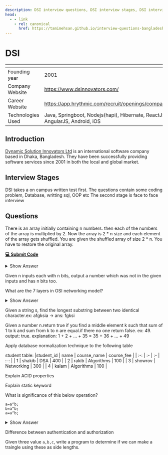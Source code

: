 ```yaml
---
description: DSI interview questions, DSI interview stages, DSI interview details, DSI interview question and answers
head:
  - - link
    - rel: canonical
      href: https://tamimehsan.github.io/interview-questions-bangladesh/companies/dsi
---
```

# DSI

| <img width="441" height="1"> | <img width="441" height="1"> |
| :-| :- |
| Founding year | 2001  |
| Company Website | https://www.dsinnovators.com/ |
| Career Website | https://app.hrythmic.com/recruit/openings/company/dsinnovators/ |
| Technologies Used| Java, Springboot, Nodejs(hapi), Hibernate, ReactJs, NextJs, AngularJS, Android, iOS |

## Introduction
[Dynamic Solution Innovators Ltd](https://www.dsinnovators.com/) is an international software company based in Dhaka, Bangladesh. They have been successfully providing software services since 2001 in both the local and global market.
## Interview Stages
DSI takes a on campus written test first. The questions contain some coding problem, Database, writting sql, OOP etc
The second stage is face to face interview

## Questions
<article>

There is an array initially containing n numbers. then each of the numbers of the array is multiplied by 2. Now the array is 2 * n size and each element of the array gets shuffled. You are given the shuffled array of size 2 * n. You have to restore the original array.

[**💻 Submit Code**](https://supecoder.dev/questions/Find%20Original%20Array%20From%20Doubled%20Array?questionId=66ae10189e71a163cdd2011b)
<details><summary>Show Answer</summary>

```C++
bool restoreDouble(vector<int> input,vector<int>& output){
    int n = input.size();
    map<int,int> marked;
    sort(input.begin(),input.end());
    for(int i=0;i<n;i++){
        if( marked[ input[i] ] == 0 ) {
            output.push_back( input[i] );
            marked[ 2*input[i] ] ++;
        }else{
            marked[ input[i] ]--;
        }
    }
    for( auto entry:marked ){
        if( entry.second != 0 ) return false;
    }
    return true;
}
```
</details>
</article>

<article>

Given n inputs each with n bits, output a number which was not in the given inputs and has n bits too.
</article>

<article>

What are the 7 layers in OSI networking model? 
<details><summary>Show Answer</summary>

![](https://cf-assets.www.cloudflare.com/slt3lc6tev37/6ZH2Etm3LlFHTgmkjLmkxp/59ff240fb3ebdc7794ffaa6e1d69b7c2/osi_model_7_layers.png)

</details>
</article>

<article>

Given a string s, find the longest substring between two identical character.ex: afgksia -> ans: fgksi
</article>

<article>

Given a number n.return true if you find a middle element k such that sum of 1 to k and sum from k to n are equal.if there no one return false.
    ex: 49.
	output: true.
	explanation: 1 + 2 + ... + 35 = 35 + 36 + ... + 49
</article>

<article>

Apply database normalization technique to the following table

student table:
|student_id | name    | course_name | course_fee |
| :-: | :- | :- | :-: |
| 1 	   | shakib  | DSA         | 400	  |
| 2 	   | rakib   | Algorithms  | 100	  |
| 3 	   | showrov | Networking  | 300	  |
| 4 	   | kalam   | Algorithms  | 100	  |
</article>

<article>

Explain ACID properties
</article>

<article>

Explain static keyword
</article>

<article>

What is significance of this below operation?

```
a=a^b;
b=a^b;
a=a^b;
```
   
<details><summary>Show Answer</summary>

Swaps the value of a and b without a third variable using bit manipulation
</details>
</article>

<article>

Difference between authentication and authorization
</article>

<article>

Given three value `a,b,c`, write a program to determine if we can make a traingle using these as side lengths.
</article>

